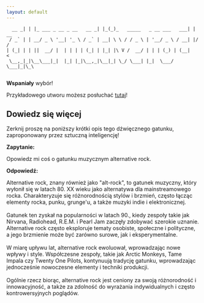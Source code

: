 ```yaml
---
layout: default
---
```


```       _ _                        _   _                            _    
  __ _| | |_ ___ _ __ _ __   __ _| |_(_)_   _____   _ __ ___   ___| | __
 / _` | | __/ _ \ '__| '_ \ / _` | __| \ \ / / _ \ | '__/ _ \ / __| |/ /
| (_| | | ||  __/ |  | | | | (_| | |_| |\ V /  __/ | | | (_) | (__|   < 
 \__,_|_|\__\___|_|  |_| |_|\__,_|\__|_| \_/ \___| |_|  \___/ \___|_|\_\
                                                                        
```
**Wspaniały** wybór!

Przykładowego utworu możesz posłuchać [tutaj](https://p.scdn.co/mp3-preview/eca519f0a85862d9510d57d59df557081d375e3a)!
## Dowiedz się więcej
Zerknij proszę na poniższy krótki opis tego dźwięcznego gatunku, zaproponowany przez sztuczną inteligencję!



**Zapytanie:**

Opowiedz mi coś o gatunku muzycznym alternative rock.

**Odpowiedź:**

Alternative rock, znany również jako "alt-rock", to gatunek muzyczny, który wyłonił się w latach 80. XX wieku jako alternatywa dla mainstreamowego rocka. Charakteryzuje się różnorodnością stylów i brzmień, często łącząc elementy rocka, punku, grunge'u, a także muzyki indie i elektronicznej. <br><br>Gatunek ten zyskał na popularności w latach 90., kiedy zespoły takie jak Nirvana, Radiohead, R.E.M. i Pearl Jam zaczęły zdobywać szerokie uznanie. Alternative rock często eksploruje tematy osobiste, społeczne i polityczne, a jego brzmienie może być zarówno surowe, jak i eksperymentalne.<br><br>W miarę upływu lat, alternative rock ewoluował, wprowadzając nowe wpływy i style. Współczesne zespoły, takie jak Arctic Monkeys, Tame Impala czy Twenty One Pilots, kontynuują tradycję gatunku, wprowadzając jednocześnie nowoczesne elementy i techniki produkcji.<br><br>Ogólnie rzecz biorąc, alternative rock jest ceniony za swoją różnorodność i innowacyjność, a także za zdolność do wyrażania indywidualnych i często kontrowersyjnych poglądów.